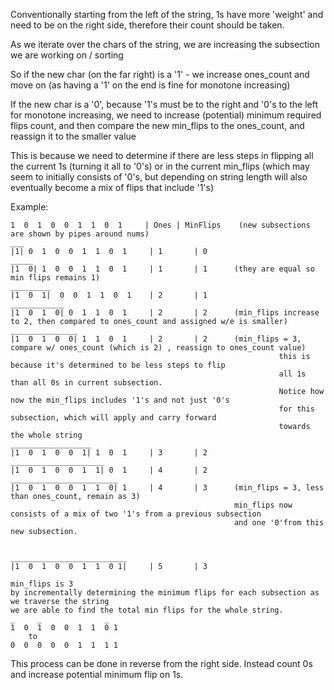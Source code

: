 Conventionally starting from the left of the string,
1s have more 'weight' and need to be on the right side, 
therefore their count should be taken.

As we iterate over the chars of the string, 
we are increasing the subsection we are working on / sorting

So if the new char (on the far right) is a '1' - we increase ones_count and move on (as having a '1' on the end is fine for monotone increasing)

If the new char is a '0', because '1's must be to the right and '0's to the left for monotone increasing,
we need to increase (potential) minimum required flips count,
and then compare the new min_flips to the ones_count, and reassign it to the smaller value

This is because we need to determine if there are less steps 
in flipping all the current 1s (turning it all to '0's)
or in the current min_flips (which may seem to initially consists of '0's, but depending on string length will also eventually become a mix of flips that include '1's)

Example:
```
1  0  1  0  0  1  1  0  1     | Ones | MinFlips    (new subsections are shown by pipes around nums)
___
|1| 0  1  0  0  1  1  0  1     | 1       | 0
_____
|1  0| 1  0  0  1  1  0  1     | 1       | 1      (they are equal so min flips remains 1)
_________
|1  0  1|  0  0  1  1  0  1    | 2       | 1
____________
|1  0  1  0| 0  1  1  0  1     | 2       | 2      (min_flips increase to 2, then compared to ones_count and assigned w/e is smaller)
_______________
|1  0  1  0  0| 1  1  0  1     | 2       | 2      (min_flips = 3, compare w/ ones_count (which is 2) , reassign to ones_count value)
                                                            this is because it's determined to be less steps to flip 
                                                            all 1s than all 0s in current subsection.
                                                            Notice how now the min_flips includes '1's and not just '0's
                                                            for this subsection, which will apply and carry forward 
                                                            towards the whole string
__________________ 
|1  0  1  0  0  1| 1  0  1     | 3       | 2
_____________________
|1  0  1  0  0  1  1| 0  1     | 4       | 2
________________________
|1  0  1  0  0  1  1  0| 1     | 4       | 3      (min_flips = 3, less than ones_count, remain as 3)
                                                  min_flips now consists of a mix of two '1's from a previous subsection
                                                  and one '0'from this new subsection.
                                                  

__________________________
|1  0  1  0  0  1  1  0 1|     | 5       | 3

min_flips is 3
by incrementally determining the minimum flips for each subsection as we traverse the string
we are able to find the total min flips for the whole string.
_     _              _
1  0  1  0  0  1  1  0 1
    to
0  0  0  0  0  1  1  1 1
```

This process can be done in reverse from the right side.
Instead count 0s and increase potential minimum flip on 1s.



   
